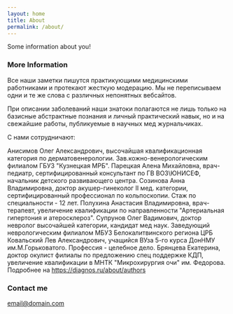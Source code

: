 ```yaml
---
layout: home
title: About
permalink: /about/
---
```


Some information about you!

### More Information

Все наши заметки пишутся практикующими медицинскими работниками и протекают жесткую модерацию. Мы не переписываем одни и те же слова с различных непонятных вебсайтов.

При описании заболеваний наши знатоки полагаются не лишь только на базисные абстрактные познания и личный практический навык, но и на свежайшие работы, публикуемые в научных мед журнальчиках.

С нами сотрудничают:

Анисимов Олег Александрович, высочайшая квалификационная категория по дерматовенерологии. Зав.кожно-венерологическим филиалом ГБУЗ "Кузнецкая МРБ".
Парецкая Алена Михайловна, врач-педиатр, сертифицированный консультант по ГВ ВОЗ\ЮНИСЕФ, начальник детского развивающего центра.
Созинова Анна Владимировна, доктор акушер-гинеколог II мед. категории, сертифицированный профессионал по кольпоскопии. Стаж по специальности - 12 лет.
Полухина Анастасия Владимировна, врач-терапевт, увеличение квалификации по направленности "Артериальная гипертония и атеросклероз".
Супрунов Олег Вадимович, доктор невролог высочайшей категории, кандидат мед наук. Заведующий неврологическим филиалом МБУЗ Белокалитвинского региона ЦРБ
Ковальский Лев Александрович, учащийся ВУза 5-го курса ДонНМУ им.М.Горьковатого. Профессия - целебное дело.
Брянцева Екатерина, доктор окулист филиалы по предложению спец поддержке КДП, увеличение квалификации в МНТК "Микрохирургия очи" им. Федорова.
Подробнее на https://diagnos.ru/about/authors

### Contact me

[email@domain.com](mailto:email@domain.com)